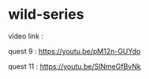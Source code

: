 # wild-series

video link :

quest 9 : https://youtu.be/pM12n-GUYdo




quest 11 : https://youtu.be/SlNmeGfBvNk